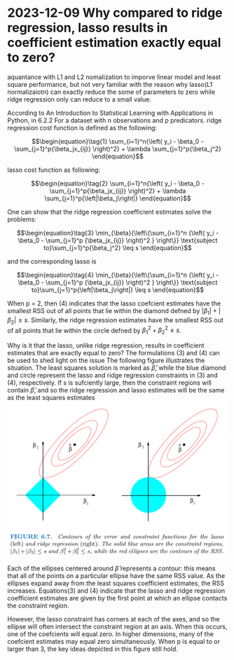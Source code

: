 
# 2023-12-09 Why compared to ridge regression, lasso results in coefficient estimation exactly equal to zero?
aquantance with L1 and L2 nomalization to imporve linear model and least square performance, but not very familiar with the reason why lasso(L1 normalizaiotn) can exactly reduce the some of parameters to zero while ridge regression only can reduce to a small value.

According to An Introduction to Statistical Learning with Applications in Python, in 6.2.2
For a dataset with n observations and p predicators. 
ridge regression cost function is defined as the following:
```math
\begin{equation}\tag{1}
\sum_{i=1}^n{\left( y_i - \beta_0 - \sum_{j=1}^p{\beta_jx_{ij}} \right)^2} + \lambda \sum_{j=1}^p{\beta_j^2}
\end{equation}
```
lasso cost function as following:

```math
\begin{equation}\tag{2}
\sum_{i=1}^n{\left( y_i - \beta_0 - \sum_{j=1}^p{\beta_jx_{ij}} \right)^2} + \lambda \sum_{j=1}^p{\left|\beta_j\right|}
\end{equation}
```

One can show that the ridge regression coefficient estimates solve the problems:
```math
\begin{equation}\tag{3}
\min_{\beta}{\left\{\sum_{i=1}^n {\left( y_i - \beta_0 - \sum_{j=1}^p {\beta_jx_{ij}} \right)^2 } \right\}} \text{subject to}\sum_{j=1}^p{\beta_j^2} \leq s
\end{equation}
```
and  the corresponding lasso is
```math
\begin{equation}\tag{4}
\min_{\beta}{\left\{\sum_{i=1}^n {\left( y_i - \beta_0 - \sum_{j=1}^p {\beta_jx_{ij}} \right)^2 } \right\}} \text{subject to}\sum_{j=1}^p{\left|\beta_j\right|} \leq s
\end{equation}
```
When p = 2, then (4) indicates that the lasso coefcient estimates have the smallest RSS out of all points that lie within the diamond defned by $\left|\beta_1\right| + \left|\beta_2\right| \leq s$.  Similarly, the ridge regression estimates have the smallest RSS out of all points that lie within the circle defned by $\beta_1^2 + \beta_2^2 \leq s$.

Why is it that the lasso, unlike ridge regression, results in coefficient estimates that are exactly equal to zero? The formulations (3) and (4) can be used to shed light on the issue
The following figure illustrates the situation. The least squares solution is marked as $\hat{\beta}$, while the blue diamond and circle represent the lasso and ridge regression constraints in (3) and (4), respectively. If s is sufciently large, then the constraint regions will contain $\hat{\beta}$, and so the ridge regression and lasso estimates will be the same as the least squares estimates
<img src="https://github.com/tingez/coyote-lake/blob/master/2023/2023-12/attachments/2023_12_09_figure_6_7.png" width="580">

Each of the ellipses centered around $\hat{\beta}$ represents a contour: this means that all of the points on a particular ellipse have the same RSS value. As the ellipses expand away from the least squares coefficient estimates, the RSS increases. Equations(3) and (4) indicate that the lasso and ridge regression coefficient estimates are given by the first point at which an ellipse contacts the constraint region.
 
However, the lasso constraint has corners at each of the axes, and so the ellipse will often intersect the constraint region at an axis. When this occurs, one of the coefcients will equal zero. In higher dimensions, many of the coefcient estimates may equal zero simultaneously. When p is equal to or larger than 3,  the key ideas depicted in this figure still hold.
